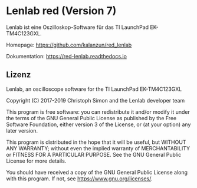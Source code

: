 # Lenlab red (Version 7)

Lenlab ist eine Oszilloskop-Software für das TI LaunchPad EK-TM4C123GXL.

Homepage: https://github.com/kalanzun/red_lenlab

Dokumentation: https://red-lenlab.readthedocs.io

## Lizenz

Lenlab, an oscilloscope software for the TI LaunchPad EK-TM4C123GXL

Copyright (C) 2017-2019 Christoph Simon and the Lenlab developer team

This program is free software: you can redistribute it and/or modify it under the terms of the GNU General Public License as published by the Free Software Foundation, either version 3 of the License, or (at your option) any later version.

This program is distributed in the hope that it will be useful, but WITHOUT ANY WARRANTY; without even the implied warranty of MERCHANTABILITY or FITNESS FOR A PARTICULAR PURPOSE.  See the GNU General Public License for more details.

You should have received a copy of the GNU General Public License along with this program.  If not, see <https://www.gnu.org/licenses/>.
